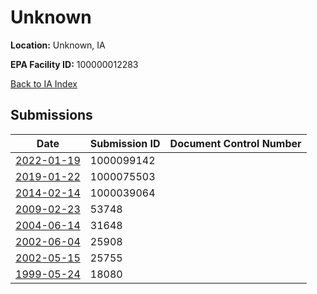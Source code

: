 # Unknown

**Location:** Unknown, IA

**EPA Facility ID:** 100000012283

[Back to IA Index](../../index.md)

## Submissions

| Date | Submission ID | Document Control Number |
|------|--------------|-------------------------|
| [2022-01-19](submissions/1000099142.md) | 1000099142 |  |
| [2019-01-22](submissions/1000075503.md) | 1000075503 |  |
| [2014-02-14](submissions/1000039064.md) | 1000039064 |  |
| [2009-02-23](submissions/53748.md) | 53748 |  |
| [2004-06-14](submissions/31648.md) | 31648 |  |
| [2002-06-04](submissions/25908.md) | 25908 |  |
| [2002-05-15](submissions/25755.md) | 25755 |  |
| [1999-05-24](submissions/18080.md) | 18080 |  |
